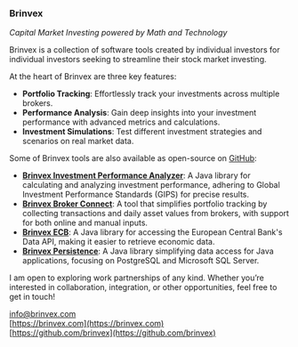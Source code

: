 ### Brinvex
*Capital Market Investing powered by Math and Technology*

Brinvex is a collection of software tools created by individual 
investors for individual investors seeking to streamline their stock market investing.

At the heart of Brinvex are three key features:
- **Portfolio Tracking**: Effortlessly track your investments across multiple brokers.
- **Performance Analysis**: Gain deep insights into your investment performance with advanced metrics and calculations.
- **Investment Simulations**: Test different investment strategies and scenarios on real market data.


Some of Brinvex tools are also available as open-source on [GitHub](https://github.com/brinvex):

- **[Brinvex Investment Performance Analyzer](https://github.com/brinvex/brinvex-investperf)**: A Java library for calculating and analyzing investment performance, adhering to Global Investment Performance Standards (GIPS) for precise results.
- **[Brinvex Broker Connect](https://github.com/brinvex/brinvex-brokercon)**: A tool that simplifies portfolio tracking by collecting transactions and daily asset values from brokers, with support for both online and manual inputs.
- **[Brinvex ECB](https://github.com/brinvex/brinvex-ecb)**: A Java library for accessing the European Central Bank's Data API, making it easier to retrieve economic data.
- **[Brinvex Persistence](https://github.com/brinvex/brinvex-persistence)**: A Java library simplifying data access for Java applications, focusing on PostgreSQL and Microsoft SQL Server.


I am open to exploring work partnerships of any kind. Whether you’re interested in collaboration, integration, or other opportunities, feel free to get in touch!

[info@brinvex.com](mailto:info@brinvex.com)
<br/>[https://brinvex.com](https://brinvex.com)
<br/>[https://github.com/brinvex](https://github.com/brinvex)

